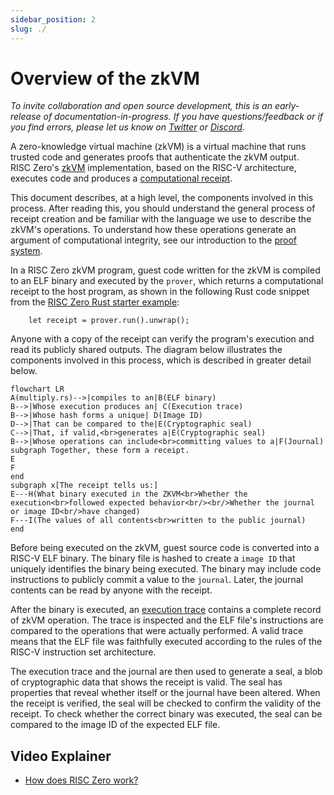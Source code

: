 ```yaml
---
sidebar_position: 2
slug: ./
---
```


# Overview of the zkVM

*To invite collaboration and open source development, this is an early-release of documentation-in-progress. 
If you have questions/feedback or if you find errors, please let us know on [Twitter](https://twitter.com/risczero) or [Discord](https://discord.gg/risczero).*

A zero-knowledge virtual machine (zkVM) is a virtual machine that runs trusted code and generates proofs that authenticate the zkVM output.  
RISC Zero's [zkVM](what_is_risc_zero.md) implementation, based on the RISC-V architecture, executes code and produces a [computational receipt](https://docs.rs/risc0-zkvm/latest/risc0_zkvm/receipt/struct.Receipt.html).

This document describes, at a high level, the components involved in this process. 
After reading this, you should understand the general process of receipt creation and be familiar with the language we use to describe the zkVM's operations. 
To understand how these operations generate an argument of computational integrity, see our introduction to the [proof system](../proof-system/proof-system-sequence-diagram.md).

In a RISC Zero zkVM program, guest code written for the zkVM is compiled to an ELF binary and executed by the `prover`, which returns a computational receipt to the host program, as shown in the following Rust code snippet from the [RISC Zero Rust starter example](https://github.com/risc0/risc0-rust-starter/):

```
    let receipt = prover.run().unwrap();
```

Anyone with a copy of the receipt can verify the program's execution and read its publicly shared outputs. 
The diagram below illustrates the components involved in this process, which is described in greater detail below.

```mermaid
flowchart LR
A(multiply.rs)-->|compiles to an|B(ELF binary)
B-->|Whose execution produces an| C(Execution trace)
B-->|Whose hash forms a unique| D(Image ID)
D-->|That can be compared to the|E(Cryptographic seal)
C-->|That, if valid,<br>generates a|E(Cryptographic seal)
B-->|Whose operations can include<br>committing values to a|F(Journal)
subgraph Together, these form a receipt.
E
F
end
subgraph x[The receipt tells us:]
E---H(What binary executed in the ZKVM<br>Whether the execution<br>followed expected behavior<br/><br/>Whether the journal or image ID<br/>have changed)
F---I(The values of all contents<br>written to the public journal)
end
```

Before being executed on the zkVM, guest source code is converted into a RISC-V ELF binary. 
The binary file is hashed to create a `image ID` that uniquely identifies the binary being executed. 
The binary may include code instructions to publicly commit a value to the `journal`. Later, the journal contents can be read by anyone with the receipt.

After the binary is executed, an [execution trace](../proof-system/what_is_a_trace.md) contains a complete record of zkVM operation. 
The trace is inspected and the ELF file's instructions are compared to the operations that were actually performed. 
A valid trace means that the ELF file was faithfully executed according to the rules of the RISC-V instruction set architecture.

The execution trace and the journal are then used to generate a seal, a blob of cryptographic data that shows the receipt is valid. 
The seal has properties that reveal whether itself or the journal have been altered. 
When the receipt is verified, the seal will be checked to confirm the validity of the receipt. 
To check whether the correct binary was executed, the seal can be compared to the image ID of the expected ELF file.

## Video Explainer
- [How does RISC Zero work?](https://www.youtube.com/watch?v=8hwY88xJoyM&list=PLcPzhUaCxlCgig7ofeARMPwQ8vbuD6hC5&index=8)
